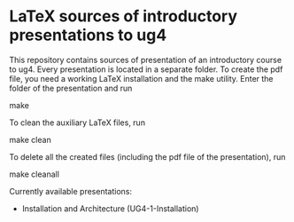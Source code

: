 # LaTeX sources of introductory presentations to ug4

This repository contains sources of presentation of an introductory course to ug4. Every presentation is located in a separate folder. To create the pdf file, you need a working LaTeX installation and the make utility. Enter the folder of the presentation and run

make

To clean the auxiliary LaTeX files, run

make clean

To delete all the created files (including the pdf file of the presentation), run

make cleanall

Currently available presentations:
- Installation and Architecture (UG4-1-Installation)
